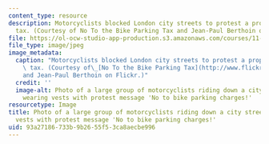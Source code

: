 ```yaml
---
content_type: resource
description: Motorcyclists blocked London city streets to protest a proposed parking
  tax. (Courtesy of No To the Bike Parking Tax and Jean-Paul Berthoin on Flickr.)
file: https://ol-ocw-studio-app-production.s3.amazonaws.com/courses/11-902-advanced-urban-public-finance-collective-action-and-provisions-of-local-public-goods-spring-2009/93a27186733b9b2655f53ca8aecbe996_11-902s09-th.jpg
file_type: image/jpeg
image_metadata:
  caption: "Motorcyclists blocked London city streets to protest a proposed parking\
    \ tax. (Courtesy of\_[No To the Bike Parking Tax](http://www.flickr.com/photos/notobikeparkingtax/3113208976/)\_\
    and Jean-Paul Berthoin on Flickr.)"
  credit: ''
  image-alt: Photo of a large group of motorcyclists riding down a city street, some
    wearing vests with protest message 'No to bike parking charges!'
resourcetype: Image
title: Photo of a large group of motorcyclists riding down a city street, some wearing
  vests with protest message 'No to bike parking charges!'
uid: 93a27186-733b-9b26-55f5-3ca8aecbe996
---
```

